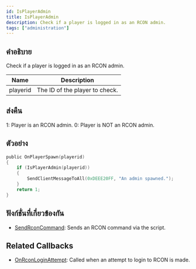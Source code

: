 ```yaml
---
id: IsPlayerAdmin
title: IsPlayerAdmin
description: Check if a player is logged in as an RCON admin.
tags: ["administration"]
---
```


## คำอธิบาย

Check if a player is logged in as an RCON admin.

| Name     | Description                    |
| -------- | ------------------------------ |
| playerid | The ID of the player to check. |

## ส่งคืน

1: Player is an RCON admin.
0: Player is NOT an RCON admin.

## ตัวอย่าง

```c
public OnPlayerSpawn(playerid)
{
    if (IsPlayerAdmin(playerid))
    {
        SendClientMessageToAll(0xDEEE20FF, "An admin spawned.");
    }
    return 1;
}
```

## ฟังก์ชั่นที่เกี่ยวข้องกัน

- [SendRconCommand](../../scripting/functions/SendRconCommand.md): Sends an RCON command via the script.

## Related Callbacks

- [OnRconLoginAttempt](../../scripting/callbacks/OnRconLoginAttempt.md): Called when an attempt to login to RCON is made.
